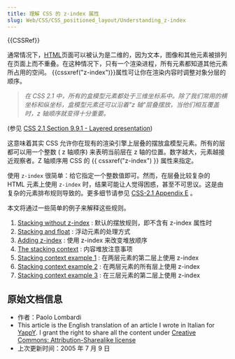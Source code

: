 ```yaml
---
title: 理解 CSS 的 z-index 属性
slug: Web/CSS/CSS_positioned_layout/Understanding_z-index
---
```


{{CSSRef}}

通常情况下，[HTML](/zh-CN/docs/Glossary/HTML)页面可以被认为是二维的，因为文本，图像和其他元素被排列在页面上而不重叠。在这种情况下，只有一个渲染进程，所有元素都知道其他元素所占用的空间。 {{cssxref("z-index")}}属性可让你在渲染内容时调整对象分层的顺序。

> _在 CSS 2.1 中，所有的盒模型元素都处于三维坐标系中。除了我们常用的横坐标和纵坐标，盒模型元素还可以沿着"z 轴"层叠摆放，当他们相互覆盖时，z 轴顺序就变得十分重要。_

(参见 [CSS 2.1 Section 9.9.1 - Layered presentation](http://www.w3.org/TR/CSS21/visuren.html#z-index))

这意味着其实 CSS 允许你在现有的渲染引擎上层叠的摆放盒模型元素。所有的层都可以用一个整数 ( z 轴顺序) 来表明当前层在 z 轴的位置。数字越大，元素越接近观察者。Z 轴顺序用 CSS 的 {{ cssxref("z-index") }} 属性来指定。

使用 `z-index` 很简单：给它指定一个整数值即可。然而，在层叠比较复杂的 HTML 元素上使用 `z-index` 时，结果可能让人觉得困惑，甚至不可思议。这是由复杂的元素排布规则导致的。更多细节请参见 [CSS-2.1 Appendix E](http://www.w3.org/TR/CSS21/zindex.html) 。

本文将通过一些简单的例子来解释这些规则。

1. [Stacking without z-index](/zh-CN/docs/Web/Guide/CSS/Understanding_z-index/Stacking_without_z-index) : 默认的摆放规则，即不含有 z-index 属性时
2. [Stacking and float](/zh-CN/CSS/Understanding_z-index/Stacking_floating_elements) : 浮动元素的处理方式
3. [Adding z-index](/zh-CN/CSS/Understanding_z-index/Using_z-index) : 使用 z-index 来改变堆放顺序
4. [The stacking context](/zh-CN/CSS/Understanding_z-index/Stacking_context) : 内容堆放注意事项
5. [Stacking context example 1](/zh-CN/docs/Web/CSS/CSS_positioned_layout/Understanding_z-index/Stacking_context_example_1) : 在两层元素的第二层上使用 z-index
6. [Stacking context example 2](/zh-CN/docs/Web/Guide/CSS/Understanding_z-index/Stacking_context_example_2) : 在两层元素的所有层上使用 z-index
7. [Stacking context example 3](/zh-CN/docs/Web/Guide/CSS/Understanding_z-index/Stacking_context_example_3) : 在三层元素的第二层上使用 z-index

## 原始文档信息

- 作者：Paolo Lombardi
- This article is the English translation of an article I wrote in Italian for [YappY](http://www.yappy.it). I grant the right to share all the content under [Creative Commons: Attribution-Sharealike license](http://creativecommons.org/licenses/by-sa/2.0/)
- 上次更新时间：2005 年 7 月 9 日
